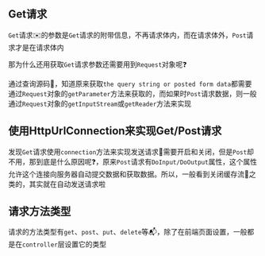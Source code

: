 ## Get请求

`Get`请求:envelope:的参数是`Get`请求的附带信息，不再请求体内，而在请求体外，`Post`请求才是在请求体内

那为什么还用获取`Get`请求参数还需要用到`Request`对象呢:question:

通过查询源码:scroll:，知道原来获取`the query string or posted form data`都需要通过`Request`对象的`getParameter`方法来获取的，而如果时`Post`请求数据，则一般通过`Request`对象的`getInputStream`或`getReader`方法来实现

## 使用HttpUrlConnection来实现Get/Post请求

发现`Get`请求使用`connection`方法来实现发送请求:e-mail:需要开启和关闭，但是`Post`却不用，那到底是什么原因呢:question:，原来`Post`请求有`DoInput/DoOutput`属性，这个属性允许这个连接向服务器自动提交数据和获取数据。所以，一般看到关闭缓存流:ocean:之类的，其实就在自动发送请求啦

## 请求方法类型

请求的方法类型有`get`、`post`、`put`、`delete`等:mailbox_with_mail:，除了在前端页面设置，一般都是在`controller`层设置它的类型

